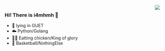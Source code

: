 <img align="right" src="https://github-readme-stats.vercel.app/api?username=i4mhmh&show_icons=true&icon_color=CE1D2D&text_color=718096&bg_color=ffffff&hide_title=true" />


### Hi! There is i4mhmh 👋
- 🏫 lying in GUET 
- ☁️ Python/Golang
- ✋🏻 Eatting chicken/King of glory 
- 🏃 Basketball/NothingElse
